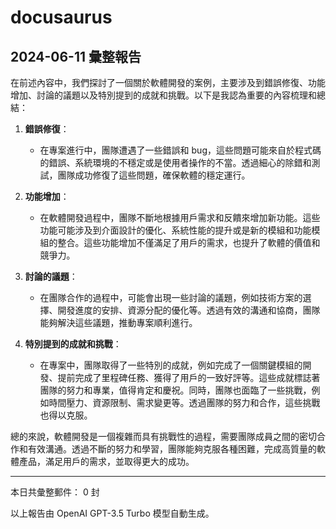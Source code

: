 # docusaurus

## 2024-06-11 彙整報告

在前述內容中，我們探討了一個關於軟體開發的案例，主要涉及到錯誤修復、功能增加、討論的議題以及特別提到的成就和挑戰。以下是我認為重要的內容梳理和總結：



1. **錯誤修復**：

   - 在專案進行中，團隊遭遇了一些錯誤和 bug，這些問題可能來自於程式碼的錯誤、系統環境的不穩定或是使用者操作的不當。透過細心的除錯和測試，團隊成功修復了這些問題，確保軟體的穩定運行。



2. **功能增加**：

   - 在軟體開發過程中，團隊不斷地根據用戶需求和反饋來增加新功能。這些功能可能涉及到介面設計的優化、系統性能的提升或是新的模組和功能模組的整合。這些功能增加不僅滿足了用戶的需求，也提升了軟體的價值和競爭力。



3. **討論的議題**：

   - 在團隊合作的過程中，可能會出現一些討論的議題，例如技術方案的選擇、開發進度的安排、資源分配的優化等。透過有效的溝通和協商，團隊能夠解決這些議題，推動專案順利進行。



4. **特別提到的成就和挑戰**：

   - 在專案中，團隊取得了一些特別的成就，例如完成了一個關鍵模組的開發、提前完成了里程碑任務、獲得了用戶的一致好評等。這些成就標誌著團隊的努力和專業，值得肯定和慶祝。同時，團隊也面臨了一些挑戰，例如時間壓力、資源限制、需求變更等。透過團隊的努力和合作，這些挑戰也得以克服。



總的來說，軟體開發是一個複雜而具有挑戰性的過程，需要團隊成員之間的密切合作和有效溝通。透過不斷的努力和學習，團隊能夠克服各種困難，完成高質量的軟體產品，滿足用戶的需求，並取得更大的成功。



---



本日共彙整郵件： 0 封



以上報告由 OpenAI GPT-3.5 Turbo 模型自動生成。